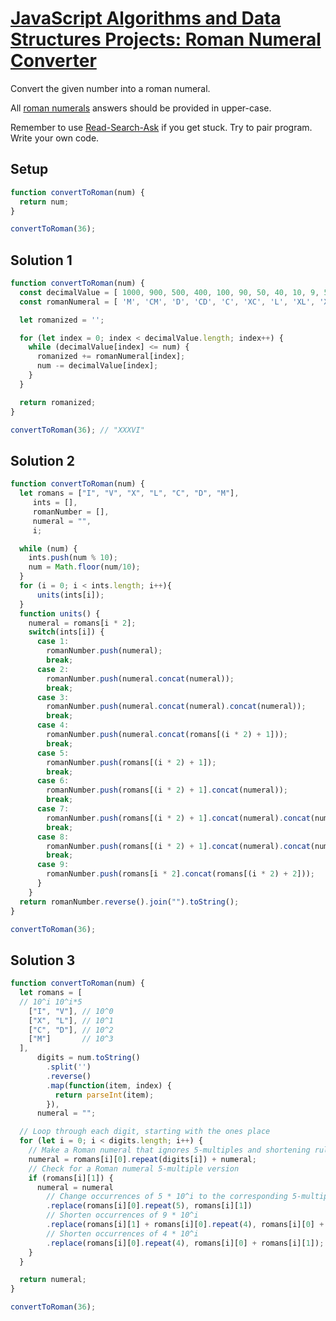 # [JavaScript Algorithms and Data Structures Projects: Roman Numeral Converter](https://learn.freecodecamp.org/javascript-algorithms-and-data-structures/javascript-algorithms-and-data-structures-projects/roman-numeral-converter)

Convert the given number into a roman numeral.

All [roman numerals](http://www.mathsisfun.com/roman-numerals.html) answers should be provided in upper-case.

Remember to use [Read-Search-Ask](http://forum.freecodecamp.org/t/how-to-get-help-when-you-are-stuck/19514) if you get stuck. Try to pair program. Write your own code.

## Setup
```js
function convertToRoman(num) {
  return num;
}

convertToRoman(36);
```

## Solution 1
```js
function convertToRoman(num) {
  const decimalValue = [ 1000, 900, 500, 400, 100, 90, 50, 40, 10, 9, 5, 4, 1 ];
  const romanNumeral = [ 'M', 'CM', 'D', 'CD', 'C', 'XC', 'L', 'XL', 'X', 'IX', 'V', 'IV', 'I' ];

  let romanized = '';

  for (let index = 0; index < decimalValue.length; index++) {
    while (decimalValue[index] <= num) {
      romanized += romanNumeral[index];
      num -= decimalValue[index];
    }
  }

  return romanized;
}

convertToRoman(36); // "XXXVI"
```

## Solution 2
```js
function convertToRoman(num) {
  let romans = ["I", "V", "X", "L", "C", "D", "M"],
     ints = [],
     romanNumber = [],
     numeral = "",
     i;

  while (num) {
    ints.push(num % 10);
    num = Math.floor(num/10);
  }
  for (i = 0; i < ints.length; i++){
      units(ints[i]);
  }
  function units() {
    numeral = romans[i * 2];
    switch(ints[i]) {
      case 1:
        romanNumber.push(numeral);
        break;
      case 2:
        romanNumber.push(numeral.concat(numeral));
        break;
      case 3:
        romanNumber.push(numeral.concat(numeral).concat(numeral));
        break;
      case 4:
        romanNumber.push(numeral.concat(romans[(i * 2) + 1]));
        break;
      case 5:
        romanNumber.push(romans[(i * 2) + 1]);
        break;
      case 6:
        romanNumber.push(romans[(i * 2) + 1].concat(numeral));
        break;
      case 7:
        romanNumber.push(romans[(i * 2) + 1].concat(numeral).concat(numeral));
        break;
      case 8:
        romanNumber.push(romans[(i * 2) + 1].concat(numeral).concat(numeral).concat(numeral));
        break;
      case 9:
        romanNumber.push(romans[i * 2].concat(romans[(i * 2) + 2]));
      }
    }
  return romanNumber.reverse().join("").toString();
}

convertToRoman(36);
```

## Solution 3
```js
function convertToRoman(num) {
  let romans = [
  // 10^i 10^i*5
    ["I", "V"], // 10^0
    ["X", "L"], // 10^1
    ["C", "D"], // 10^2
    ["M"]       // 10^3
  ],
      digits = num.toString()
        .split('')
        .reverse()
        .map(function(item, index) {
          return parseInt(item);
        }),
      numeral = "";

  // Loop through each digit, starting with the ones place
  for (let i = 0; i < digits.length; i++) {
    // Make a Roman numeral that ignores 5-multiples and shortening rules
    numeral = romans[i][0].repeat(digits[i]) + numeral;
    // Check for a Roman numeral 5-multiple version
    if (romans[i][1]) {
      numeral = numeral
        // Change occurrences of 5 * 10^i to the corresponding 5-multiple Roman numeral
        .replace(romans[i][0].repeat(5), romans[i][1])
        // Shorten occurrences of 9 * 10^i
        .replace(romans[i][1] + romans[i][0].repeat(4), romans[i][0] + romans[i+1][0])
        // Shorten occurrences of 4 * 10^i
        .replace(romans[i][0].repeat(4), romans[i][0] + romans[i][1]);
    }
  }

  return numeral;
}

convertToRoman(36);
```